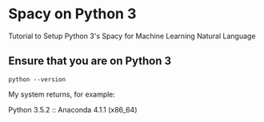 # Spacy on Python 3
Tutorial to Setup Python 3's Spacy for Machine Learning Natural Language

## Ensure that you are on Python 3

```python --version```

My system returns, for example:

Python 3.5.2 :: Anaconda 4.1.1 (x86_64)
